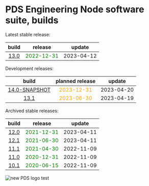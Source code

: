 
PDS Engineering Node software suite, builds
===========================================


Latest stable release:  

|build|release|update|
| :---: | :---: | :---: |
|[13.0](./13.0)|<span style="color:green">2022-12-31</span>|2023-04-12|
  


Development releases:  

|build|planned release|update|
| :---: | :---: | :---: |
|[14.0-SNAPSHOT](./14.0-SNAPSHOT)|<span style="color:orange">2023-12-31</span>|2023-04-20|
|[13.1](./13.1)|<span style="color:orange">2023-06-30</span>|2023-04-19|
  


Archived stable releases:  

|build|release|update|
| :---: | :---: | :---: |
|[12.0](./12.0)|<span style="color:green">2021-12-31</span>|2023-04-11|
|[12.1](./12.1)|<span style="color:green">2021-06-30</span>|2023-04-11|
|[11.1](./11.1)|<span style="color:green">2021-04-30</span>|2022-11-09|
|[11.0](./11.0)|<span style="color:green">2020-12-31</span>|2022-11-09|
|[10.1](./10.1)|<span style="color:green">2020-06-15</span>|2022-11-09|
  
![new PDS logo test](https://nasa-pds.github.io/pdsen-corral/images/logo.png)